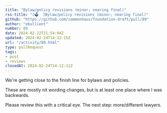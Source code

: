```yaml
---
title: "Bylaw/policy revisions (minor; nearing final)"
rss-title: "[🗳️  ]Bylaw/policy revisions (minor; nearing final)"
github: "https://github.com/commonhaus/foundation-draft/pull/89"
author: "ebullient"
number: 89
date: 2024-02-22T21:54:04Z
updated: 2024-02-24T14:12:15Z
url: "/activity/89.html"
type: pullRequest
tags:
- post
- reviews
closedAt: 2024-02-24T14:12:11Z
---
```

We're getting close to the finish line for bylaws and policies. 

These are mostly nit wording changes, but is at least one place where I was backwards.

Please review this with a critical eye. The next step: more/different lawyers.

